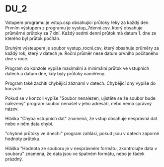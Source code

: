 # DU_2

Vstupem programu je vstup.csp obsahujíci průtoky řeky za každý den. 
Prvním výstupem z programu je vystup_7denni.csv, který obsahuje průměrné průtoky za 7 dní. Každý sedmi denní průtok má datum 1. dne ze kterého byl průtok počítán. 

Druhým výsteupem je soubor vystup_rocni.csv, který obsahuje průměry za každý rok, který v datech je. Roční průměr nese datum prvního počítaného dne v roce. 

Program do konzole vypíše maximální a minimální průtok ve vstupních datech a datum dne, kdy byly průtoky naměřeny.

Program také zachití chybějíci záznami v datech. Chybějící dny vypíše do konzole. 

Pokud se v konzoli vypíše "Soubor nenalezen, ujistěte se že soubor bude nalezený" program soubor nenašel v jeho adresáři, nebo nemá správný název. 

Hláška "Chyba vstupních dat" znamená, že vstup obsahuje nesprávná dat nebo v něm data chybí.

"chybné průtoky ve dnech:" program zahlásí, pokud jsou v datech záporné hodnoty průtoku. 

Hláška "Hodnota ze souboru je v nesprávném formátu, zkontrolujte data v souboru" znamená, že data jsou ve špatném formátu, nebo je řádek prázdný. 





